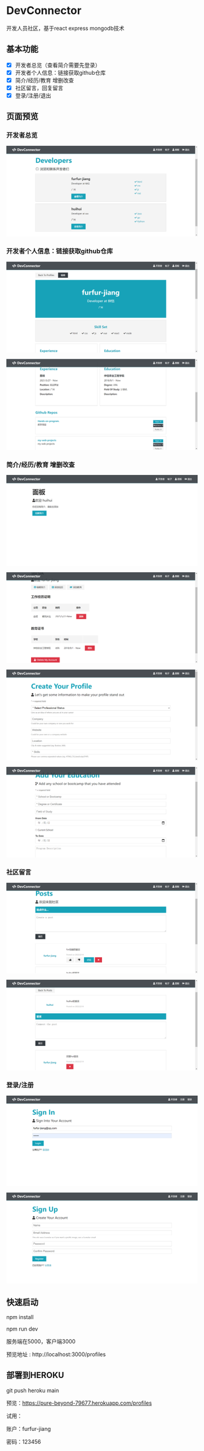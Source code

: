 # DevConnector

开发人员社区，基于react express mongodb技术

## 基本功能

- [x] 开发者总览（查看简介需要先登录）
- [x] 开发者个人信息：链接获取github仓库
- [x] 简介/经历/教育 增删改查
- [x] 社区留言，回复留言
- [x] 登录/注册/退出

## 页面预览

### 开发者总览

![image-20220214150852474](./image/image-20220214150852474.png)

### 开发者个人信息：链接获取github仓库

![image-20220214150933784](./image/image-20220214150933784.png)

![image-20220214150953371](./image/image-20220214150953371.png)

### 简介/经历/教育 增删改查

![image-20220214150230051](./image/image-20220214150230051.png)

![image-20220214150713693](./image/image-20220214150713693.png)

![image-20220214150246780](./image/image-20220214150246780.png)

![image-20220214150636692](./image/image-20220214150636692.png)



### 社区留言

![image-20220214150757442](./image/image-20220214150757442.png)

![image-20220214150833192](./image/image-20220214150833192.png)

### 登录/注册



![image-20220214151143069](./image/image-20220214151143069.png)

![image-20220214151027989](./image/image-20220214151027989.png)

## 快速启动

npm install

npm run dev

服务端在5000，客户端3000

预览地址 : http://localhost:3000/profiles



## 部署到HEROKU

git push heroku main

预览：https://pure-beyond-79677.herokuapp.com/profiles

试用：

账户：furfur-jiang  

密码：123456

